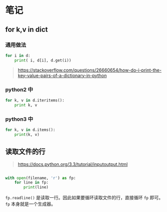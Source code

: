 # 笔记

## for k,v in dict

### 通用做法

```python
for i in d:
    print( i, d[i], d.get(i))
```


> https://stackoverflow.com/questions/26660654/how-do-i-print-the-key-value-pairs-of-a-dictionary-in-python

### python2 中

```python
for k, v in d.iteritems():
    print k, v
```

### python3 中

```python
for k, v in d.items():
    print(k, v)
```

## 读取文件的行

> https://docs.python.org/3.3/tutorial/inputoutput.html

```python

with open(filename, 'r') as fp:
    for line in fp:
        print(line)

```

`fp.readline()` 是读取一行。因此如果要循环读取文件的行，直接循环 `fp` 即可。 `fp` 本身就是一个生成器。